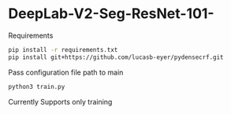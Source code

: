 # DeepLab-V2-Seg-ResNet-101-

Requirements
```bash
pip install -r requirements.txt
pip install git+https://github.com/lucasb-eyer/pydensecrf.git
```
Pass configuration file path to main
```bash
python3 train.py
```
Currently Supports only training
